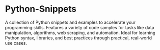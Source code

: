 # Python-Snippets
A collection of Python snippets and examples to accelerate your programming skills. Features a variety of code samples for tasks like data manipulation, algorithms, web scraping, and automation. Ideal for learning Python syntax, libraries, and best practices through practical, real-world use cases.
